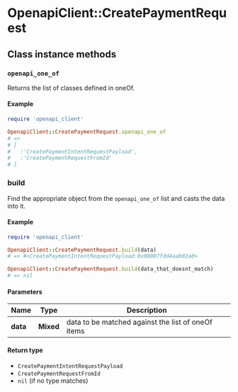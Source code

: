 # OpenapiClient::CreatePaymentRequest

## Class instance methods

### `openapi_one_of`

Returns the list of classes defined in oneOf.

#### Example

```ruby
require 'openapi_client'

OpenapiClient::CreatePaymentRequest.openapi_one_of
# =>
# [
#   :'CreatePaymentIntentRequestPayload',
#   :'CreatePaymentRequestFromId'
# ]
```

### build

Find the appropriate object from the `openapi_one_of` list and casts the data into it.

#### Example

```ruby
require 'openapi_client'

OpenapiClient::CreatePaymentRequest.build(data)
# => #<CreatePaymentIntentRequestPayload:0x00007fdd4aab02a0>

OpenapiClient::CreatePaymentRequest.build(data_that_doesnt_match)
# => nil
```

#### Parameters

| Name | Type | Description |
| ---- | ---- | ----------- |
| **data** | **Mixed** | data to be matched against the list of oneOf items |

#### Return type

- `CreatePaymentIntentRequestPayload`
- `CreatePaymentRequestFromId`
- `nil` (if no type matches)

